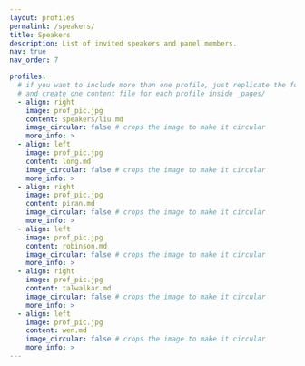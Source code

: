 ```yaml
---
layout: profiles
permalink: /speakers/
title: Speakers
description: List of invited speakers and panel members.
nav: true
nav_order: 7

profiles:
  # if you want to include more than one profile, just replicate the following block
  # and create one content file for each profile inside _pages/
  - align: right
    image: prof_pic.jpg
    content: speakers/liu.md
    image_circular: false # crops the image to make it circular
    more_info: >
  - align: left
    image: prof_pic.jpg
    content: long.md
    image_circular: false # crops the image to make it circular
    more_info: >
  - align: right
    image: prof_pic.jpg
    content: piran.md
    image_circular: false # crops the image to make it circular
    more_info: >
  - align: left
    image: prof_pic.jpg
    content: robinson.md
    image_circular: false # crops the image to make it circular
    more_info: >
  - align: right
    image: prof_pic.jpg
    content: talwalkar.md
    image_circular: false # crops the image to make it circular
    more_info: >
  - align: left
    image: prof_pic.jpg
    content: wen.md
    image_circular: false # crops the image to make it circular
    more_info: >
---
```

